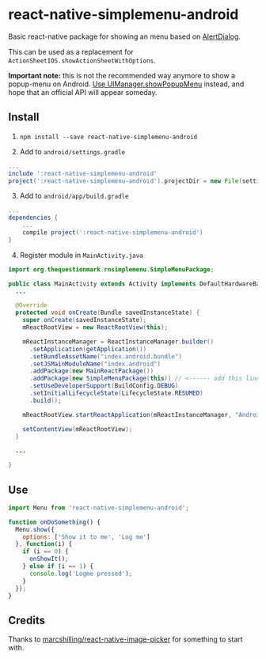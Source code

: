 react-native-simplemenu-android
===============================

Basic react-native package for showing an menu based on
[AlertDialog](https://developer.android.com/reference/android/app/AlertDialog.Builder.html).

This can be used as a replacement for `ActionSheetIOS.showActionSheetWithOptions`.

**Important note:** this is not the recommended way anymore to show a popup-menu on Android.
[Use UIManager.showPopupMenu](https://github.com/facebook/react-native/issues/3004#issuecomment-202598006) instead,
and hope that an official API will appear someday.


Install
-------

1. `npm install --save react-native-simplemenu-android`

2. Add to `android/settings.gradle`
```gradle
...
include ':react-native-simplemenu-android'
project(':react-native-simplemenu-android').projectDir = new File(settingsDir, '../node_modules/react-native-simplemenu-android/android')
```

3. Add to `android/app/build.gradle`
```gradle
...
dependencies {
    ...
    compile project(':react-native-simplemenu-android')
}
```
4. Register module in `MainActivity.java`
```java
import org.thequestionmark.rnsimplemenu.SimpleMenuPackage;

public class MainActivity extends Activity implements DefaultHardwareBackBtnHandler {
  ...

  @Override
  protected void onCreate(Bundle savedInstanceState) {
    super.onCreate(savedInstanceState);
    mReactRootView = new ReactRootView(this);

    mReactInstanceManager = ReactInstanceManager.builder()
      .setApplication(getApplication())
      .setBundleAssetName("index.android.bundle")
      .setJSMainModuleName("index.android")
      .addPackage(new MainReactPackage())
      .addPackage(new SimpleMenuPackage(this)) // <------ add this line to yout MainActivity class, don't forget the `this` argument in constructor
      .setUseDeveloperSupport(BuildConfig.DEBUG)
      .setInitialLifecycleState(LifecycleState.RESUMED)
      .build();

    mReactRootView.startReactApplication(mReactInstanceManager, "AndroidRNSample", null);

    setContentView(mReactRootView);
  }

  ...

}
```

Use
---

```javascript
import Menu from 'react-native-simplemenu-android';

function onDoSomething() {
  Menu.show({
    options: ['Show it to me', 'Log me']
  }, function(i) {
    if (i == 0) {
      onShowIt();
    } else if (i == 1) {
      console.log('Logme pressed');
    }
  });
}
```

Credits
-------

Thanks to [marcshilling/react-native-image-picker](https://github.com/marcshilling/react-native-image-picker) for something to start with.
